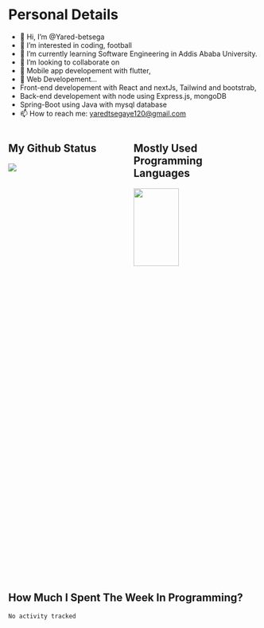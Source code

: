 <h1>Personal Details</h1>

- 👋 Hi, I’m @Yared-betsega
- 👀 I’m interested in coding, football
- 🌱 I’m currently learning Software Engineering in Addis Ababa University.
- 💞️ I’m looking to collaborate on
- 💞️ Mobile app developement with flutter,
- 💞️ Web Developement...
- Front-end developement with React and nextJs, Tailwind and bootstrab,
- Back-end developement with node using Express.js, mongoDB
- Spring-Boot using Java with mysql database
- 📫 How to reach me: yaredtsegaye120@gmail.com

<div style="width:100%; overflow:auto;">
    <div style="width:50%; float:left;">
        <h2>My Github Status</h2>
        <img
            src="https://github-readme-stats.vercel.app/api?username=Yared-betsega&&show_icons=true&title_color=ffffff&icon_color=bb2acf&text_color=daf7dc&bg_color=151515" />
    </div>
    <div style="width:50%; float:right;">
        <h2>Mostly Used Programming Languages</h2>
        <img src="https://wakatime.com/share/@yared/2ea83f02-29da-45b1-ac83-e77e61ce9fc0.svg" width="60%"
            height="20%" />
    </div>
</div>

<h2>How Much I Spent The Week In Programming?</h2>
<!--START_SECTION:waka-->

```text
No activity tracked
```

<!--END_SECTION:waka-->
